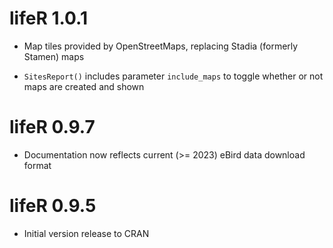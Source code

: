# lifeR 1.0.1

+ Map tiles provided by OpenStreetMaps, replacing Stadia (formerly Stamen) maps

+ `SitesReport()` includes parameter `include_maps` to toggle whether or not
  maps are created and shown

# lifeR 0.9.7

+ Documentation now reflects current (>= 2023) eBird data download format

# lifeR 0.9.5

+ Initial version release to CRAN